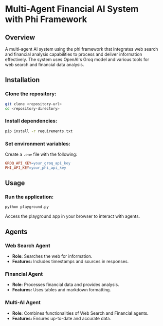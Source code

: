 # Multi-Agent Financial AI System with Phi Framework

## Overview

A multi-agent AI system using the phi framework that integrates web search and financial analysis capabilities to process and deliver information effectively. The system uses OpenAI's Groq model and various tools for web search and financial data analysis.

## Installation

### Clone the repository:

```bash
git clone <repository-url>
cd <repository-directory>
```

### Install dependencies:

```bash
pip install -r requirements.txt
```

### Set environment variables:

Create a `.env` file with the following:

```makefile
GROQ_API_KEY=your_groq_api_key
PHI_API_KEY=your_phi_api_key
```

## Usage

### Run the application:

```bash
python playground.py
```

Access the playground app in your browser to interact with agents.

## Agents

### Web Search Agent

* **Role:** Searches the web for information.
* **Features:** Includes timestamps and sources in responses.

### Financial Agent

* **Role:** Processes financial data and provides analysis.
* **Features:** Uses tables and markdown formatting.

### Multi-AI Agent

* **Role:** Combines functionalities of Web Search and Financial agents.
* **Features:** Ensures up-to-date and accurate data.

## 